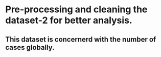 # Pre-processing and cleaning the dataset-2 for better analysis.
## This dataset is concernerd with the number of cases globally.
